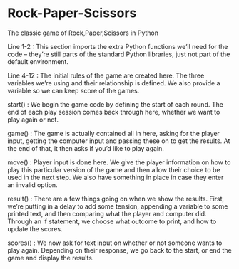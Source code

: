 # Rock-Paper-Scissors
The classic game of Rock,Paper,Scissors in Python

Line 1-2 : This section imports the extra Python
functions we’ll need for the code – they’re
still parts of the standard Python libraries, just
not part of the default environment.

Line 4-12 : The initial rules of the game are created
here. The three variables we’re using and
their relationship is defined. We also provide a
variable so we can keep score of the games.

start() : We begin the game code by defining the
start of each round. The end of each play
session comes back through here, whether we
want to play again or not.

game() : The game is actually contained all in
here, asking for the player input, getting
the computer input and passing these on to get
the results. At the end of that, it then asks if you’d
like to play again.

move() : Player input is done here. We give the
player information on how to play this
particular version of the game and then allow
their choice to be used in the next step. We also
have something in place in case they enter an
invalid option.

result() : There are a few things going on when we
show the results. First, we’re putting in a
delay to add some tension, appending a variable
to some printed text, and then comparing what
the player and computer did. Through an if
statement, we choose what outcome to print,
and how to update the scores.

scores() : We now ask for text input on whether
or not someone wants to play again.
Depending on their response, we go back to the
start, or end the game and display the results.








